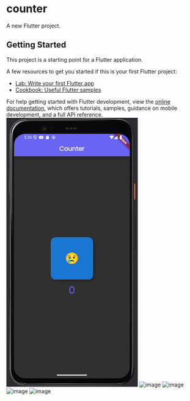 # counter

A new Flutter project.

## Getting Started

This project is a starting point for a Flutter application.

A few resources to get you started if this is your first Flutter project:

- [Lab: Write your first Flutter app](https://docs.flutter.dev/get-started/codelab)
- [Cookbook: Useful Flutter samples](https://docs.flutter.dev/cookbook)

For help getting started with Flutter development, view the
[online documentation](https://docs.flutter.dev/), which offers tutorials,
samples, guidance on mobile development, and a full API reference.
![img.png](img.png)
![image](https://github.com/user-attachments/assets/416fe9ff-d611-4c92-8b5e-c5156d35a9cc)
![image](https://github.com/user-attachments/assets/9baf59d9-cf2c-4de9-93c2-dbadb2aea1ae)
![image](https://github.com/user-attachments/assets/1849a020-d30e-404a-99c9-7da2dba2e935)
![image](https://github.com/user-attachments/assets/b94105a4-9139-4ac1-bb98-f3af3e116469)
